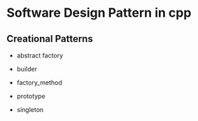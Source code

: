 # Software Design Pattern in cpp

## Creational Patterns

 - abstract factory 
 
 - builder
 
 - factory_method
 
 - prototype
 
 - singleton